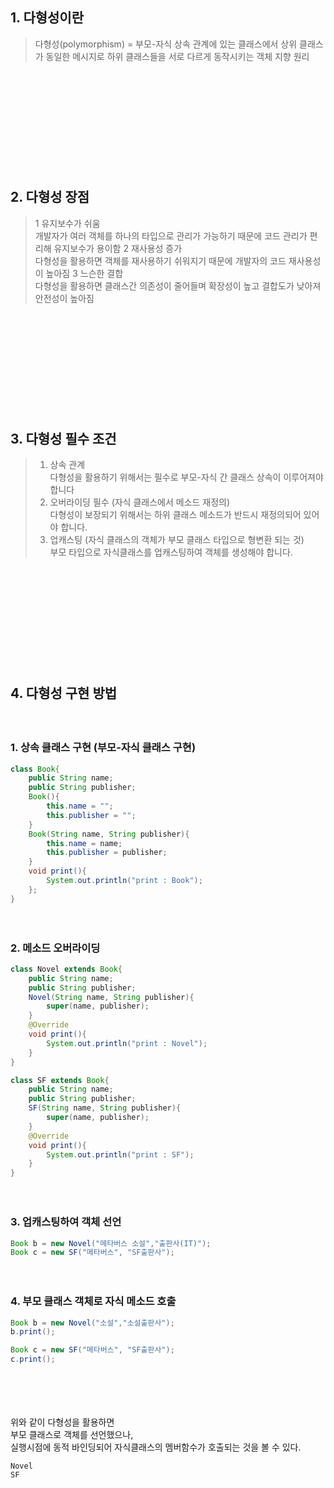 ## 1. 다형성이란

> 다형성(polymorphism) = 부모-자식 상속 관계에 있는 클래스에서
> 상위 클래스가 동일한 메시지로 하위 클래스들을 서로 다르게 동작시키는 객체 지향 원리

ㅤ
ㅤ

ㅤ

ㅤ

ㅤ

ㅤ

## 2. 다형성 장점

> 1 유지보수가 쉬움  
> 개발자가 여러 객체를 하나의 타입으로 관리가 가능하기 때문에 코드 관리가 편리해 유지보수가 용이함
> 2 재사용성 증가  
> 다형성을 활용하면 객체를 재사용하기 쉬워지기 때문에 개발자의 코드 재사용성이 높아짐
> 3 느슨한 결합  
> 다형성을 활용하면 클래스간 의존성이 줄어들며 확장성이 높고 결합도가 낮아져 안전성이 높아짐

ㅤ
ㅤ

ㅤ

ㅤ

ㅤ

ㅤ

## 3. 다형성 필수 조건

> 1. 상속 관계  
>    다형성을 활용하기 위해서는 필수로 부모-자식 간 클래스 상속이 이루어져야 합니다
> 2. 오버라이딩 필수 (자식 클래스에서 메소드 재정의)  
>    다형성이 보장되기 위해서는 하위 클래스 메소드가 반드시 재정의되어 있어야 합니다.
> 3. 업캐스팅 (자식 클래스의 객체가 부모 클래스 타입으로 형변환 되는 것)  
>    부모 타입으로 자식클래스를 업캐스팅하여 객체를 생성해야 합니다.

ㅤ
ㅤ

ㅤ

ㅤ

ㅤ

ㅤ

## 4. 다형성 구현 방법

ㅤ

### 1. 상속 클래스 구현 (부모-자식 클래스 구현)

```java
class Book{
    public String name;
    public String publisher;
    Book(){
    	this.name = "";
        this.publisher = "";
    }
    Book(String name, String publisher){
        this.name = name;
        this.publisher = publisher;
    }
    void print(){
        System.out.println("print : Book");
    };
}
```

ㅤ

### 2. 메소드 오버라이딩

```java
class Novel extends Book{
    public String name;
    public String publisher;
    Novel(String name, String publisher){
        super(name, publisher);
    }
    @Override
    void print(){
        System.out.println("print : Novel");
    }
}
```

```java
class SF extends Book{
    public String name;
    public String publisher;
    SF(String name, String publisher){
        super(name, publisher);
    }
    @Override
    void print(){
        System.out.println("print : SF");
    }
}
```

ㅤ

### 3. 업캐스팅하여 객체 선언

```java
Book b = new Novel("메타버스 소설","출판사(IT)");
Book c = new SF("메타버스", "SF출판사");
```

ㅤ

### 4. 부모 클래스 객체로 자식 메소드 호출

```java
Book b = new Novel("소설","소설출판사");
b.print();

Book c = new SF("메타버스", "SF출판사");
c.print();
```

ㅤ

ㅤ

위와 같이 다형성을 활용하면  
부모 클래스로 객체를 선언했으나,  
실행시점에 동적 바인딩되어 자식클래스의 멤버함수가 호출되는 것을 볼 수 있다.

```
Novel
SF
```
